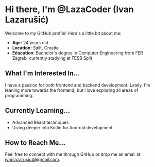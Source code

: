 # Hi there, I'm @LazaCoder (Ivan Lazarušić)

Welcome to my GitHub profile! Here's a little bit about me:

- **Age:** 24 years old
- **Location:** Split, Croatia
- **Education:** Bachelor's degree in Computer Engineering from FER Zagreb, currently studying at FESB Split

## What I'm Interested In...
I have a passion for both frontend and backend development. Lately, I'm leaning more towards the frontend, but I love exploring all areas of programming.

## Currently Learning...
- Advanced React techniques
- Diving deeper into Kotlin for Android development

## How to Reach Me...
Feel free to connect with me through GitHub or drop me an email at ivanlazarusic4@gmail.com.

